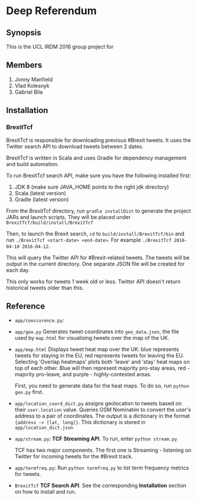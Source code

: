 # Deep Referendum

## Synopsis

This is the UCL IRDM 2016 group project for

## Members

1. Jonny Manfield
1. Vlad Kolesnyk
1. Gabriel Bila

## Installation

### BrexitTcf 

BrexitTcf is responsible for downloading previous #Brexit tweets. It uses the Twitter search API to download tweets between 2 dates.

BrexitTcf is written in Scala and uses Gradle for dependency management and build automation.

To run BrexitTcf search API, make sure you have the following installed first:

1. JDK 8 (make sure JAVA_HOME points to the right jdk directory)
1. Scala (latest version)
1. Gradle (latest version)

From the BrexitTcf directory, run ```gradle installDist``` to generate the project JARs and launch scripts. They will be placed under ```BrexitTcf/build/install/BrexitTcf```

Then, to launch the Brexit search, ```cd``` to ```build/install/BrexitTcf/bin``` and run ```./BrexitTcf <start-date> <end-date>```. For example ```./BrexitTcf 2016-04-10 2016-04-12```.

This will query the Twitter API for #Brexit-related tweets. The tweets will be output in the current directory. One separate JSON file will be created for each day.

This only works for tweets 1 week old or less. Twitter API doesn't return historical tweets older than this.

## Reference

<!--List all Python scripts and other components here. Use alphabetical order to keep things nice and clean.--> 

* ```app/cooccurence.py```:

* ```app/geo.py``` Generates tweet coordinates into ```geo_data.json```, the file used by ```map.html``` for visualising tweets over the map of the UK.

* ```app/map.html``` Displays tweet heat map over the UK: blue represents tweets for staying in the EU, red represents tweets for leaving the EU. Selecting 'Overlap heatmaps' plots both 
'leave' and 'stay' heat maps on top of each other. Blue will then represent majority pro-stay areas, red - majority pro-leave, and purple - highly-contested areas. 

   First, you need to generate data for the heat maps. To do so, run ```python geo.py``` first.

* ```app/location_coord_dict.py``` assigns geolocation to tweets based on their ```user.location``` value. Queries OSM Nominatim to convert the user's address to a pair of coordinates.
  The output is a dictionary in the format ```{address -> [lat, long]}```. This dictionary is stored in ```app/location_dict.json```

* ```app/stream.py```: __TCF Streaming API__. To run, enter ```python stream.py```

   TCF has two major components. The first one is Streaming - listening on Twitter for incoming tweets for the #Brexit track.

* ```app/termfreq.py```: Run ```python termfreq.py``` to list term frequency metrics for tweets.

* ```BrexitTcf``` __TCF Search API__. See the corresponding __Installation__ section on how to install and run.
